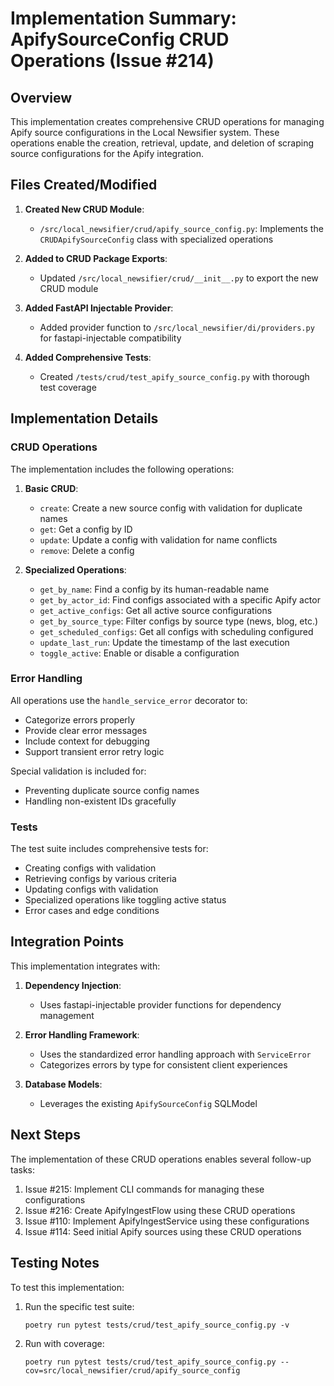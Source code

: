 # Implementation Summary: ApifySourceConfig CRUD Operations (Issue #214)

## Overview

This implementation creates comprehensive CRUD operations for managing Apify source configurations in the Local Newsifier system. These operations enable the creation, retrieval, update, and deletion of scraping source configurations for the Apify integration.

## Files Created/Modified

1. **Created New CRUD Module**:
   - `/src/local_newsifier/crud/apify_source_config.py`: Implements the `CRUDApifySourceConfig` class with specialized operations

2. **Added to CRUD Package Exports**:
   - Updated `/src/local_newsifier/crud/__init__.py` to export the new CRUD module

3. **Added FastAPI Injectable Provider**:
   - Added provider function to `/src/local_newsifier/di/providers.py` for fastapi-injectable compatibility
4. **Added Comprehensive Tests**:
   - Created `/tests/crud/test_apify_source_config.py` with thorough test coverage

## Implementation Details

### CRUD Operations

The implementation includes the following operations:

1. **Basic CRUD**:
   - `create`: Create a new source config with validation for duplicate names
   - `get`: Get a config by ID
   - `update`: Update a config with validation for name conflicts
   - `remove`: Delete a config

2. **Specialized Operations**:
   - `get_by_name`: Find a config by its human-readable name
   - `get_by_actor_id`: Find configs associated with a specific Apify actor
   - `get_active_configs`: Get all active source configurations
   - `get_by_source_type`: Filter configs by source type (news, blog, etc.)
   - `get_scheduled_configs`: Get all configs with scheduling configured
   - `update_last_run`: Update the timestamp of the last execution
   - `toggle_active`: Enable or disable a configuration

### Error Handling

All operations use the `handle_service_error` decorator to:
- Categorize errors properly
- Provide clear error messages
- Include context for debugging
- Support transient error retry logic

Special validation is included for:
- Preventing duplicate source config names
- Handling non-existent IDs gracefully

### Tests

The test suite includes comprehensive tests for:
- Creating configs with validation
- Retrieving configs by various criteria
- Updating configs with validation
- Specialized operations like toggling active status
- Error cases and edge conditions

## Integration Points

This implementation integrates with:

1. **Dependency Injection**:
   - Uses fastapi-injectable provider functions for dependency management

2. **Error Handling Framework**:
   - Uses the standardized error handling approach with `ServiceError`
   - Categorizes errors by type for consistent client experiences

3. **Database Models**:
   - Leverages the existing `ApifySourceConfig` SQLModel

## Next Steps

The implementation of these CRUD operations enables several follow-up tasks:

1. Issue #215: Implement CLI commands for managing these configurations
2. Issue #216: Create ApifyIngestFlow using these CRUD operations
3. Issue #110: Implement ApifyIngestService using these configurations
4. Issue #114: Seed initial Apify sources using these CRUD operations

## Testing Notes

To test this implementation:

1. Run the specific test suite:
   ```
   poetry run pytest tests/crud/test_apify_source_config.py -v
   ```

2. Run with coverage:
   ```
   poetry run pytest tests/crud/test_apify_source_config.py --cov=src/local_newsifier/crud/apify_source_config
   ```